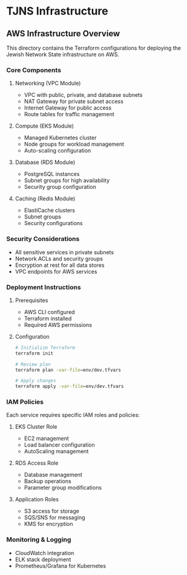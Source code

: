 # TJNS Infrastructure

## AWS Infrastructure Overview

This directory contains the Terraform configurations for deploying the Jewish Network State infrastructure on AWS.

### Core Components

1. Networking (VPC Module)
   - VPC with public, private, and database subnets
   - NAT Gateway for private subnet access
   - Internet Gateway for public access
   - Route tables for traffic management

2. Compute (EKS Module)
   - Managed Kubernetes cluster
   - Node groups for workload management
   - Auto-scaling configuration

3. Database (RDS Module)
   - PostgreSQL instances
   - Subnet groups for high availability
   - Security group configuration

4. Caching (Redis Module)
   - ElastiCache clusters
   - Subnet groups
   - Security configurations

### Security Considerations

- All sensitive services in private subnets
- Network ACLs and security groups
- Encryption at rest for all data stores
- VPC endpoints for AWS services

### Deployment Instructions

1. Prerequisites
   - AWS CLI configured
   - Terraform installed
   - Required AWS permissions

2. Configuration
   ```bash
   # Initialize Terraform
   terraform init

   # Review plan
   terraform plan -var-file=env/dev.tfvars

   # Apply changes
   terraform apply -var-file=env/dev.tfvars
   ```

### IAM Policies

Each service requires specific IAM roles and policies:

1. EKS Cluster Role
   - EC2 management
   - Load balancer configuration
   - AutoScaling management

2. RDS Access Role
   - Database management
   - Backup operations
   - Parameter group modifications

3. Application Roles
   - S3 access for storage
   - SQS/SNS for messaging
   - KMS for encryption

### Monitoring & Logging

- CloudWatch integration
- ELK stack deployment
- Prometheus/Grafana for Kubernetes
